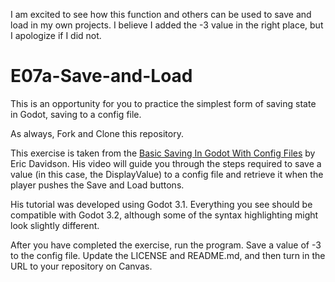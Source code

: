I am excited to see how this function and others can be used to save and load in my own projects. I believe I added the -3 value in the right place, but I apologize if I did not. 

# E07a-Save-and-Load    

This is an opportunity for you to practice the simplest form of saving state in Godot, saving to a config file.

As always, Fork and Clone this repository.

This exercise is taken from the [Basic Saving In Godot With Config Files](https://www.youtube.com/watch?v=ygGaN1EOQEA) by Eric Davidson. His video will guide you through the steps required to save a value (in this case, the DisplayValue) to a config file and retrieve it when the player pushes the Save and Load buttons.

His tutorial was developed using Godot 3.1. Everything you see should be compatible with Godot 3.2, although some of the syntax highlighting might look slightly different.

After you have completed the exercise, run the program. Save a value of -3 to the config file. Update the LICENSE and README.md, and then turn in the URL to your repository on Canvas.
